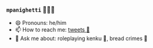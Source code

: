 ### ``mpanighetti`` 🧑🏼‍💻

- 😄 Pronouns: he/him
- 📫 How to reach me: [tweets 🐥](https://twitter.com/mpanighetti)
- 💬 Ask me about: roleplaying kenku 🐧, bread crimes 🥖